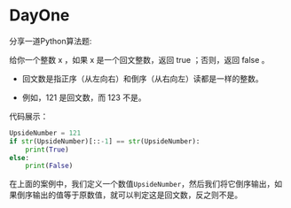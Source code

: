 # DayOne
分享一道Python算法题:

给你一个整数 x ，如果 x 是一个回文整数，返回 true ；否则，返回 false 。

* 回文数是指正序（从左向右）和倒序（从右向左）读都是一样的整数。

* 例如，121 是回文数，而 123 不是。

代码展示：
```Python
UpsideNumber = 121
if str(UpsideNumber)[::-1] == str(UpsideNumber):
    print(True)
else:
    print(False)
```
在上面的案例中，我们定义一个数值`UpsideNumber`，然后我们将它倒序输出，如果倒序输出的值等于原数值，就可以判定这是回文数，反之则不是。
